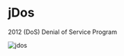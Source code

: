 # jDos
2012 (DoS) Denial of Service Program 


![jdos](https://cloud.githubusercontent.com/assets/8336385/20858860/93313746-b903-11e6-819c-4d00f9cb2837.JPG)

